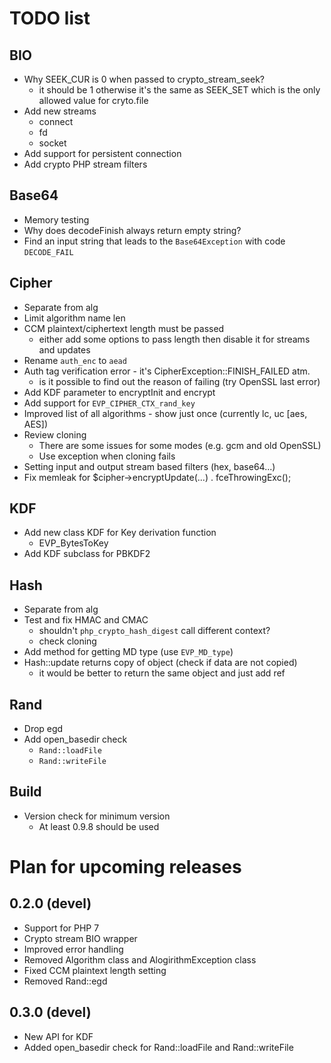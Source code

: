 # TODO list

## BIO
- Why SEEK_CUR is 0 when passed to crypto_stream_seek?
  - it should be 1 otherwise it's the same as SEEK_SET which is the only allowed value for cryto.file
- Add new streams
  - connect
  - fd
  - socket
- Add support for persistent connection
- Add crypto PHP stream filters

## Base64
- Memory testing
- Why does decodeFinish always return empty string?
- Find an input string that leads to the `Base64Exception` with code `DECODE_FAIL`

## Cipher
- Separate from alg
- Limit algorithm name len
- CCM plaintext/ciphertext length must be passed
  - either add some options to pass length then disable it for streams and updates
- Rename `auth_enc` to `aead`
- Auth tag verification error - it's CipherException::FINISH_FAILED atm.
  - is it possible to find out the reason of failing (try OpenSSL last error)
- Add KDF parameter to encryptInit and encrypt
- Add support for `EVP_CIPHER_CTX_rand_key`
- Improved list of all algorithms - show just once (currently lc, uc [aes, AES])
- Review cloning
  - There are some issues for some modes (e.g. gcm and old OpenSSL)
  - Use exception when cloning fails
- Setting input and output stream based filters (hex, base64...)
- Fix memleak for $cipher->encryptUpdate(...) . fceThrowingExc();

## KDF
- Add new class KDF for Key derivation function
  - EVP_BytesToKey
- Add KDF subclass for PBKDF2

## Hash
- Separate from alg
- Test and fix HMAC and CMAC
  - shouldn't `php_crypto_hash_digest` call different context?
  - check cloning
- Add method for getting MD type (use `EVP_MD_type`)
- Hash::update returns copy of object (check if data are not copied)
  - it would be better to return the same object and just add ref

## Rand
- Drop egd
- Add open_basedir check
  - `Rand::loadFile`
  - `Rand::writeFile`

## Build
- Version check for minimum version
  - At least 0.9.8 should be used

# Plan for upcoming releases

## 0.2.0 (devel)
- Support for PHP 7
- Crypto stream BIO wrapper
- Improved error handling
- Removed Algorithm class and AlogirithmException class
- Fixed CCM plaintext length setting
- Removed Rand::egd

## 0.3.0 (devel)
- New API for KDF
- Added open_basedir check for Rand::loadFile and Rand::writeFile

